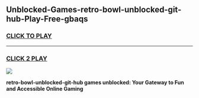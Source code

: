 
## Unblocked-Games-retro-bowl-unblocked-git-hub-Play-Free-gbaqs
<h3>
<a href="https://premium76.site?title=retro-bowl-unblocked-git-hub&ref=18A1">CLICK TO PLAY</a></h3>
<hr>

<h3>
<a href="https://premium76.site?title=retro-bowl-unblocked-git-hub&ref=18A1">CLICK 2 PLAY</a>
  
</h3>

<a href="https://premium76.site?title=retro-bowl-unblocked-git-hub&ref=18A1"><img src="https://clearcache.store/games.png"></a>


**retro-bowl-unblocked-git-hub games unblocked: Your Gateway to Fun and Accessible Online Gaming**
